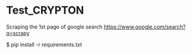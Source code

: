 # Test_CRYPTON
Scraping the 1st page of google search https://www.google.com/search?q=scrapy

$ pip install -r requirements.txt

